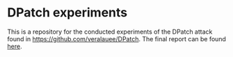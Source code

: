 # DPatch experiments
This is a repository for the conducted experiments of the DPatch attack found in https://github.com/veralauee/DPatch. The final report can be found [here](A%20study%20of%20the%20robustness%20of%20DPatch%20attack.pdf).
